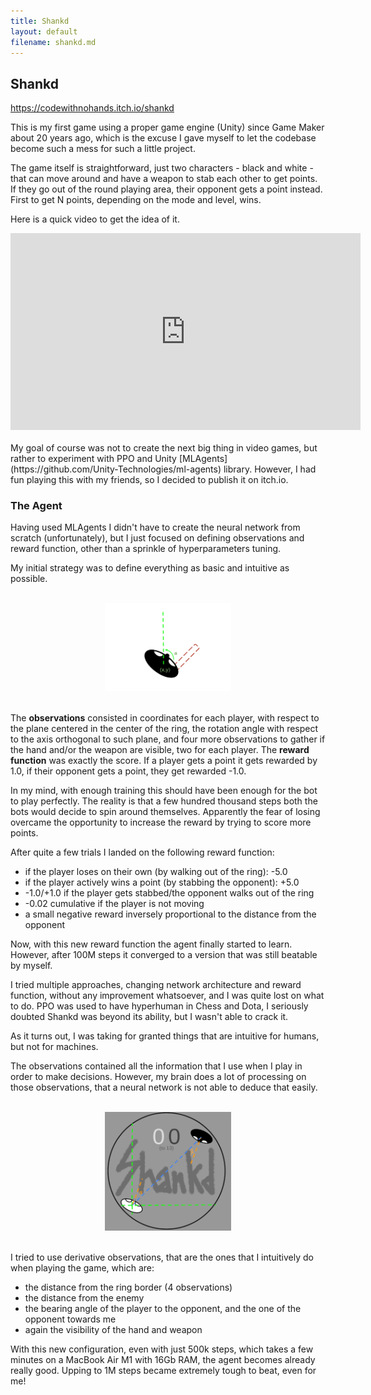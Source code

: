 ```yaml
---
title: Shankd
layout: default
filename: shankd.md
--- 
```


## Shankd
<p><a href="https://codewithnohands.itch.io/shankd">https://codewithnohands.itch.io/shankd</a></p>

This is my first game using a proper game engine (Unity) since Game Maker about 20 years ago, which is the excuse I gave myself to let the codebase become such a mess for such a little project. 

The game itself is straightforward, just two characters - black and white - that can move around and have a weapon to stab each other to get points. If they go out of the round playing area, their opponent gets a point instead. First to get N points, depending on the mode and level, wins.

Here is a quick video to get the idea of it.

<div style="text-align:center;">
  <iframe width="560" height="315" src="https://www.youtube.com/embed/FcVoY_CVg2g" frameborder="0" allowfullscreen></iframe>
</div>

<br>
My goal of course was not to create the next big thing in video games, but rather to experiment with PPO and Unity [MLAgents](https://github.com/Unity-Technologies/ml-agents) library. 
However, I had fun playing this with my friends, so I decided to publish it on itch.io.

### The Agent
Having used MLAgents I didn't have to create the neural network from scratch (unfortunately), but I just focused on defining observations and reward function, other than a sprinkle of hyperparameters tuning.

My initial strategy was to define everything as basic and intuitive as possible. 

<br>
<div style="text-align:center;">
    <img src="../assets/shankd/shankd_obs1.png" alt="Image 3" style="width:40%;">
</div>
<br>

The **observations** consisted in coordinates for each player, with respect to the plane centered in the center of the ring, the rotation angle with respect to the axis orthogonal to such plane, and four more observations to gather if the hand and/or the weapon are visible, two for each player. 
The **reward function** was exactly the score. If a player gets a point it gets rewarded by 1.0, if their opponent gets a point, they get rewarded -1.0.

In my mind, with enough training this should have been enough for the bot to play perfectly. The reality is that a few hundred thousand steps both the bots would decide to spin around themselves. Apparently the fear of losing overcame the opportunity to increase the reward by trying to score more points. 

After quite a few trials I landed on the following reward function:
- if the player loses on their own (by walking out of the ring): -5.0
- if the player actively wins a point (by stabbing the opponent): +5.0
- -1.0/+1.0 if the player gets stabbed/the opponent walks out of the ring
- -0.02 cumulative if the player is not moving
- a small negative reward inversely proportional to the distance from the opponent

Now, with this new reward function the agent finally started to learn. However, after 100M steps it converged to a version that was still beatable by myself. 

I tried multiple approaches, changing network architecture and reward function, without any improvement whatsoever, and I was quite lost on what to do. PPO was used to have hyperhuman in Chess and Dota, I seriously doubted Shankd was beyond its ability, but I wasn't able to crack it.

As it turns out, I was taking for granted things that are intuitive for humans, but not for machines.

The observations contained all the information that I use when I play in order to make decisions. However, my brain does a lot of processing on those observations, that a neural network is not able to deduce that easily. 

<br>
<div style="text-align:center;">
    <img src="../assets/shankd/shankd_obs2.png" alt="Image 3" style="width:40%;">
</div>
<br>

I tried to use derivative observations, that are the ones that I intuitively do when playing the game, which are:
- the distance from the ring border (4 observations)
- the distance from the enemy
- the bearing angle of the player to the opponent, and the one of the opponent towards me
- again the visibility of the hand and weapon

With this new configuration, even with just 500k steps, which takes a few minutes on a MacBook Air M1 with 16Gb RAM, the agent becomes already really good. Upping to 1M steps became extremely tough to beat, even for me!
